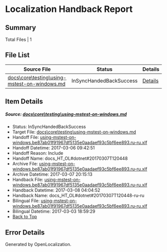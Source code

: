 # <a name='report-top'></a> Localization Handback Report

## Summary
 Total Files | 1

## File List
 Source File | Status | Details 
 ----------- | ------ | ------- 
 [docs\core\testing\using-mstest-on-windows.md](https://github.com/dotnet/docs/blob/095ebad90e3f0b188d208d22f6f16b9552f8ea86/docs/core/testing/using-mstest-on-windows.md) | InSyncHandedBackSuccess | [Details](#954eaa33198caa220b9979298dfd6224909aef7066)

## Item Details
##### <a name='954eaa33198caa220b9979298dfd6224909aef7066'></a> Source: [docs\core\testing\using-mstest-on-windows.md](https://github.com/dotnet/docs/blob/095ebad90e3f0b188d208d22f6f16b9552f8ea86/docs/core/testing/using-mstest-on-windows.md)
* Status: InSyncHandedBackSuccess
* Target File: [docs\core\testing\using-mstest-on-windows.md](https://github.com/dotnet/docs.ru-ru/blob/c123c09be32bc49849bd844df72fc2cf63a9413b/docs/core/testing/using-mstest-on-windows.md)
* Handoff File: [using-mstest-on-windows.be87ab01f91967df5135e0aadaef93c5bf6ee893.ru-ru.xlf](https://github.com/dotnet/docs.handoff/blob/353d7a860cf2b014f60d27b494c676e227f1fd98/ol-handoff/dotnet/docs.ru-ru/master/dotnet-core/using-mstest-on-windows.be87ab01f91967df5135e0aadaef93c5bf6ee893.ru-ru.xlf)
* Handoff Datetime: 2017-03-06 09:42:51
* Handoff Reason: Include
* Handoff Name: docs_HT_OL#dotnet#20170307T120448
* Archive File: [using-mstest-on-windows.be87ab01f91967df5135e0aadaef93c5bf6ee893.ru-ru.xlf](https://github.com/dotnet/docs.handoff/blob/ef9832cae55413f534063199470798fe028201a3/ol-archive/dotnet/docs.ru-ru/master/dotnet-core/using-mstest-on-windows.be87ab01f91967df5135e0aadaef93c5bf6ee893.ru-ru.xlf)
* Archive Datetime: 2017-03-07 20:15:13
* Handback File: [using-mstest-on-windows.be87ab01f91967df5135e0aadaef93c5bf6ee893.ru-ru.xlf](https://github.com/dotnet/docs.handback/blob/fec91049a3f8a1f79d719660ab6c47f32705f329/ol-handback/dotnet/docs.ru-ru/master/dotnet-core/using-mstest-on-windows.be87ab01f91967df5135e0aadaef93c5bf6ee893.ru-ru.xlf)
* Handback Datetime: 2017-03-08 04:04:52
* Handback Name: docs_HT_OL#dotnet#20170307T120448-ru-ru
* Bilingual File: [using-mstest-on-windows.be87ab01f91967df5135e0aadaef93c5bf6ee893.ru-ru.xlf](https://github.com/dotnet/docs.handback/blob/db3a53ac408e8f51d031b82fa4a77e7f08fddaee/ol-handback/dotnet/docs.ru-ru/master/dotnet-core/using-mstest-on-windows.be87ab01f91967df5135e0aadaef93c5bf6ee893.ru-ru.xlf)
* Bilingual Datetime: 2017-03-03 18:59:29
* [Back to Top](#report-top)


## Error Details

Generated by OpenLocalization.
